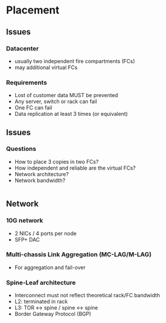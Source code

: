 <!-- .slide: data-state="section-break" id="section-break-6" data-timing="10s" -->
# Placement


<!-- .slide: data-state="normal" id="placement-1" data-timing="20s" data-menu-title="Placement issues" -->
## Issues

### Datacenter
* usually two independent fire compartments (FCs)
* may additional virtual FCs

### Requirements
* Lost of customer data MUST be prevented
* Any server, switch or rack can fail
* One FC can fail
* Data replication at least 3 times (or equivalent)


<!-- .slide: data-state="normal" id="placement-2" data-timing="20s" data-menu-title="Placement issues" -->
## Issues

### Questions
* How to place 3 copies in two FCs?
* How independent and reliable are the virtual FCs?
* Network architecture?
* Network bandwidth?


<!-- .slide: data-state="normal" id="placement-3" data-timing="20s" data-menu-title="3FCs" -->
<div>
  <center><img data-src="images/fc-ceph-EC+3xReplication-color.svg" style="width:85%"></center>
</div>


<!-- .slide: data-state="normal" id="placement-net-1" data-timing="20s" data-menu-title="Network" -->
## Network

### 10G network
* 2 NICs / 4 ports per node
* SFP+ DAC

### Multi-chassis Link Aggregation (MC-LAG/M-LAG)
* For aggregation and fail-over

### Spine-Leaf architecture
* Interconnect must not reflect theoretical rack/FC bandwidth
* L2: terminated in rack
* L3: TOR <-> spine / spine <-> spine
* Border Gateway Protocol (BGP)


<!-- .slide: data-state="normal" id="placement-net-2" data-timing="20s" data-menu-title="Network Overview" -->
<div>
  <center><img data-src="images/network-arch.svg" style="width:80%"></center>
</div>
